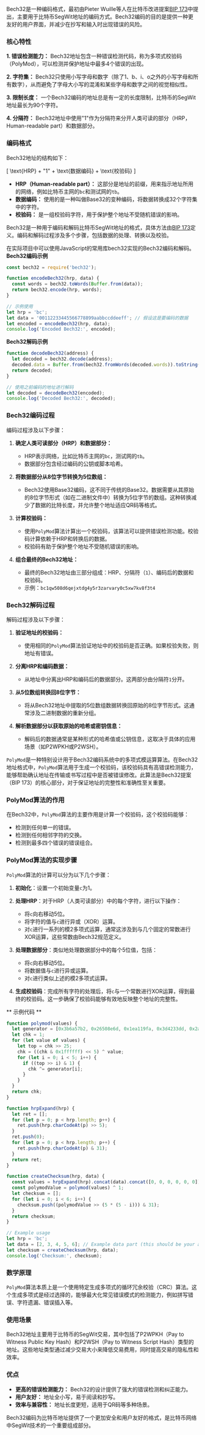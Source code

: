 Bech32是一种编码格式，最初由Pieter Wuille等人在比特币改进提案[BIP 173](https://github.com/bitcoin/bips/blob/master/bip-0173.mediawiki)中提出，主要用于比特币SegWit地址的编码方式。Bech32编码的目的是提供一种更友好的用户界面，并减少在抄写和输入时出现错误的风险。

### 核心特性

**1. 错误检测能力：**
Bech32地址包含一种错误检测代码，称为多项式校验码（PolyMod），可以检测并保护地址中最多4个错误的出现。

**2. 字符集：**
Bech32只使用小写字母和数字（除了1、b、i、o之外的小写字母和所有数字），从而避免了字母大小写的混淆和某些字母和数字之间的视觉相似性。

**3. 限制长度：**
一个Bech32编码的地址总是有一定的长度限制，比特币的SegWit地址最长为90个字符。

**4. 分隔符：**
Bech32地址中使用"1"作为分隔符来分开人类可读的部分（HRP，Human-readable part）和数据部分。

### 编码格式

Bech32地址的结构如下：

\[ \text{HRP} + "1" + \text{数据编码} + \text{校验码} \]

- **HRP（Human-readable part）：** 这部分是地址的前缀，用来指示地址所用的网络，例如比特币主网的`bc`和测试网的`tb`。
- **数据编码：** 使用的是一种叫做Base32的变种编码，将数据转换成32个字符集中的字符。
- **校验码：** 是一组校验码字符，用于保护整个地址不受随机错误的影响。

Bech32是一种用于编码和解码比特币SegWit地址的格式，具体方法由[BIP 173](https://github.com/bitcoin/bips/blob/master/bip-0173.mediawiki)定义。编码和解码过程涉及多个步骤，包括数据的处理、转换以及校验。

在实际项目中可以使用JavaScript的常用库bech32实现的Bech32编码和解码。  
**Bech32编码示例**

```js
const bech32 = require('bech32');

function encodeBech32(hrp, data) {
  const words = bech32.toWords(Buffer.from(data));
  return bech32.encode(hrp, words);
}

// 示例使用
let hrp = 'bc';
let data = '00112233445566778899aabbccddeeff'; // 假设这是要编码的数据
let encoded = encodeBech32(hrp, data);
console.log('Encoded Bech32:', encoded);
```

**Bech32解码示例**

```js
function decodeBech32(address) {
  let decoded = bech32.decode(address);
  decoded.data = Buffer.from(bech32.fromWords(decoded.words)).toString('hex');
  return decoded;
}

// 使用之前编码的地址进行解码
let decoded = decodeBech32(encoded);
console.log('Decoded Bech32:', decoded);
```

### Bech32编码过程

编码过程涉及以下步骤：

1. **确定人类可读部分（HRP）和数据部分：**
   - HRP表示网络，比如比特币主网的`bc`，测试网的`tb`。
   - 数据部分包含经过编码的公钥或脚本哈希。

2. **将数据部分从8位字节转换为5位数组：**

   - Bech32使用Base32编码，这不同于传统的Base32。数据需要从其原始的8位字节形式（如在二进制文件中）转换为5位字节的数组。这种转换减少了数据的比特长度，并允许整个地址适应QR码等格式。

3. **计算校验码：**

   - 使用`PolyMod`算法计算出一个校验码，该算法可以提供错误检测功能。校验码计算依赖于HRP和转换后的数据。
   - 校验码有助于保护整个地址不受随机错误的影响。

4. **组合最终的Bech32地址：**
   - 最终的Bech32地址由三部分组成：HRP、分隔符（`1`）、编码后的数据和校验码。
   - 示例：`bc1qw508d6qejxtdg4y5r3zarvary0c5xw7kv8f3t4`

### Bech32解码过程

解码过程涉及以下步骤：

1. **验证地址的校验码：**

   - 使用相同的`PolyMod`算法验证地址中的校验码是否正确。如果校验失败，则地址有错误。

2. **分离HRP和编码数据：**

   - 从地址中分离出HRP和编码后的数据部分。这两部分由分隔符`1`分开。

3. **从5位数组转换回8位字节：**

   - 将从Bech32地址中提取的5位数组数据转换回原始的8位字节形式。这通常涉及二进制数据的重新分组。

4. **解析数据部分以获取原始的哈希或密钥信息：**
   - 解码后的数据通常是某种形式的哈希值或公钥信息，这取决于具体的应用场景（如P2WPKH或P2WSH）。

`PolyMod`是一种特别设计用于Bech32编码系统中的多项式模运算算法。在Bech32地址格式中，`PolyMod`算法用于生成一个校验码，该校验码具有高错误检测能力，能够帮助确认地址在传输或书写过程中是否被错误修改。此算法是Bech32提案（BIP 173）的核心部分，对于保证地址的完整性和准确性至关重要。

### PolyMod算法的作用

在Bech32中，`PolyMod`算法的主要作用是计算一个校验码，这个校验码能够：
- 检测到任何单一的错误。
- 检测到任何相邻字符的交换。
- 检测到最多四个错误的错误组合。

### PolyMod算法的实现步骤

`PolyMod`算法的计算可以分为以下几个步骤：

1. **初始化**：设置一个初始变量`c`为1。

2. **处理HRP**：对于HRP（人类可读部分）中的每个字符，进行以下操作：
   - 将`c`向右移动5位。
   - 将字符的值与`c`进行异或（XOR）运算。
   - 对`c`进行一系列的模2多项式运算，通常这涉及到与几个固定的常数进行XOR运算，这些常数由Bech32规范定义。

3. **处理数据部分**：类似地处理数据部分中的每个5位值，包括：
   - 将`c`向右移动5位。
   - 将数据值与`c`进行异或运算。
   - 对`c`进行类似上述的模2多项式运算。

4. **生成校验码**：完成所有字符的处理后，将`c`与一个常数进行XOR运算，得到最终的校验码。这一步确保了校验码能够有效地反映整个地址的完整性。

** 示例代码 **

```js
function polymod(values) {
  let generator = [0x3b6a57b2, 0x26508e6d, 0x1ea119fa, 0x3d4233dd, 0x2a1462b3];
  let chk = 1;
  for (let value of values) {
    let top = chk >> 25;
    chk = ((chk & 0x1ffffff) << 5) ^ value;
    for (let i = 0; i < 5; i++) {
      if ((top >> i) & 1) {
        chk ^= generator[i];
      }
    }
  }
  return chk;
}

function hrpExpand(hrp) {
  let ret = [];
  for (let p = 0; p < hrp.length; p++) {
    ret.push(hrp.charCodeAt(p) >> 5);
  }
  ret.push(0);
  for (let p = 0; p < hrp.length; p++) {
    ret.push(hrp.charCodeAt(p) & 31);
  }
  return ret;
}

function createChecksum(hrp, data) {
  const values = hrpExpand(hrp).concat(data).concat([0, 0, 0, 0, 0, 0]);
  const polymodValue = polymod(values) ^ 1;
  let checksum = [];
  for (let i = 0; i < 6; i++) {
    checksum.push((polymodValue >> (5 * (5 - i))) & 31);
  }
  return checksum;
}

// Example usage
let hrp = 'bc';
let data = [2, 3, 4, 5, 6]; // Example data part (this should be your actual converted data)
let checksum = createChecksum(hrp, data);
console.log('Checksum:', checksum);
```

### 数学原理

`PolyMod`算法本质上是一个使用特定生成多项式的循环冗余校验（CRC）算法。这个生成多项式是经过选择的，能够最大化常见错误模式的检测能力，例如拼写错误、字符遗漏、错误插入等。

### 使用场景

Bech32地址主要用于比特币的SegWit交易，其中包括了P2WPKH（Pay to Witness Public Key Hash）和P2WSH（Pay to Witness Script Hash）类型的地址。这些地址类型通过减少交易大小来降低交易费用，同时提高交易的隐私性和效率。

### 优点

- **更高的错误检测能力：** Bech32的设计提供了强大的错误检测和纠正能力。
- **用户友好：** 地址全小写，易于阅读和抄写。
- **效率与兼容性：** 地址长度更短，适用于QR码等多种场景。

Bech32编码为比特币地址提供了一个更加安全和用户友好的格式，是比特币网络中SegWit技术的一个重要组成部分。
